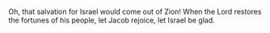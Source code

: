 Oh, that salvation for Israel would come out of Zion! When the Lord restores the fortunes of his people, let Jacob rejoice, let Israel be glad.
